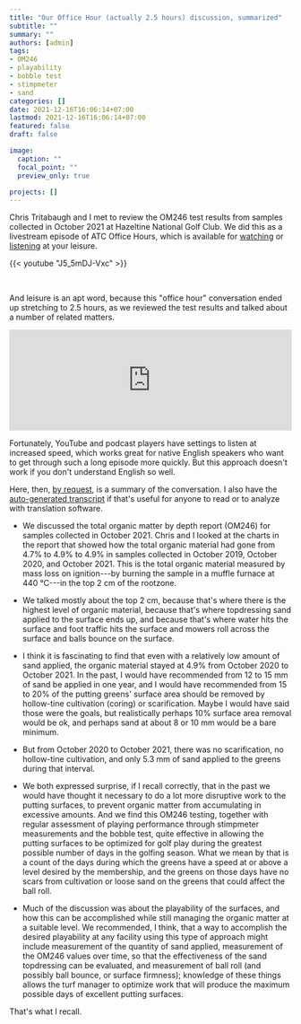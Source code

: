 ```yaml
---
title: "Our Office Hour (actually 2.5 hours) discussion, summarized"
subtitle: ""
summary: ""
authors: [admin]
tags: 
- OM246
- playability
- bobble test
- stimpmeter
- sand
categories: []
date: 2021-12-16T16:06:14+07:00
lastmod: 2021-12-16T16:06:14+07:00
featured: false
draft: false

image:
  caption: ""
  focal_point: ""
  preview_only: true

projects: []
---
```


Chris Tritabaugh and I met to review the OM246 test results from samples collected in October 2021 at Hazeltine National Golf Club. We did this as a livestream episode of ATC Office Hours, which is available for [watching](https://youtu.be/J5_5mDJ-Vxc) or [listening](https://share.transistor.fm/s/b7418028) at your leisure.

{{< youtube "J5_5mDJ-Vxc" >}}

<br>

And leisure is an apt word, because this "office hour" conversation ended up stretching to 2.5 hours, as we reviewed the test results and talked about a number of related matters.

<iframe width="100%" height="180" frameborder="no" scrolling="no" seamless src="https://share.transistor.fm/e/b7418028/dark"></iframe>

<br>

Fortunately, YouTube and podcast players have settings to listen at increased speed, which works great for native English speakers who want to get through such a long episode more quickly. But this approach doesn't work if you don't understand English so well. 

Here, then, [by request](https://twitter.com/FrancoisViovy/status/1471024683948691457?s=20), is a summary of the conversation. I also have the [auto-generated transcript](https://www.asianturfgrass.com/post/office-hour-discussion-summarized/transcript_woods_tritabaugh.txt) if that's useful for anyone to read or to analyze with translation software.

* We discussed the total organic matter by depth report (OM246) for samples collected in October 2021. Chris and I looked at the charts in the report that showed how the total organic material had gone from 4.7% to 4.9% to 4.9% in samples collected in October 2019, October 2020, and October 2021. This is the total organic material measured by mass loss on ignition---by burning the sample in a muffle furnace at 440 °C---in the top 2 cm of the rootzone. 

* We talked mostly about the top 2 cm, because that's where there is the highest level of organic material, because that's where topdressing sand applied to the surface ends up, and because that's where water hits the surface and foot traffic hits the surface and mowers roll across the surface and balls bounce on the surface. 

* I think it is fascinating to find that even with a relatively low amount of sand applied, the organic material stayed at 4.9% from October 2020 to October 2021. In the past, I would have recommended from 12 to 15 mm of sand be applied in one year, and I would have recommended from 15 to 20% of the putting greens' surface area should be removed by hollow-tine cultivation (coring) or scarification. Maybe I would have said those were the goals, but realistically perhaps 10% surface area removal would be ok, and perhaps sand at about 8 or 10 mm would be a bare minimum. 

* But from October 2020 to October 2021, there was no scarification, no hollow-tine cultivation, and only 5.3 mm of sand applied to the greens during that interval. 

* We both expressed surprise, if I recall correctly, that in the past we would have thought it necessary to do a lot more disruptive work to the putting surfaces, to prevent organic matter from accumulating in excessive amounts. And we find this OM246 testing, together with regular assessment of playing performance through stimpmeter measurements and the bobble test, quite effective in allowing the putting surfaces to be optimized for golf play during the greatest possible number of days in the golfing season. What we mean by that is a count of the days during which the greens have a speed at or above a level desired by the membership, and the greens on those days have no scars from cultivation or loose sand on the greens that could affect the ball roll.

* Much of the discussion was about the playability of the surfaces, and how this can be accomplished while still managing the organic matter at a suitable level. We recommended, I think, that a way to accomplish the desired playability at any facility using this type of approach might include measurement of the quantity of sand applied, measurement of the OM246 values over time, so that the effectiveness of the sand topdressing can be evaluated, and measurement of ball roll (and possibly ball bounce, or surface firmness); knowledge of these things allows the turf manager to optimize work that will produce the maximum possible days of excellent putting surfaces.

That's what I recall. 


